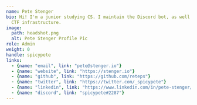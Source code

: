 ```yaml
---
name: Pete Stenger
bio: Hi! I'm a junior studying CS. I maintain the Discord bot, as well as the
  CTF infrastructure.
image:
  path: headshot.png
  alt: Pete Stenger Profile Pic
role: Admin
weight: 0
handle: spicypete
links:
  - {name: "email", link: "pete@stenger.io"}
  - {name: "website", link: "https://stenger.io"}
  - {name: "github", link: "https://github.com/reteps"}
  - {name: "twitter", link: "https://twitter.com/_spicypete"}
  - {name: "linkedin", link: "https://www.linkedin.com/in/pete-stenger/"}
  - {name: "discord", link: "spicypete#2287"}
---
```

